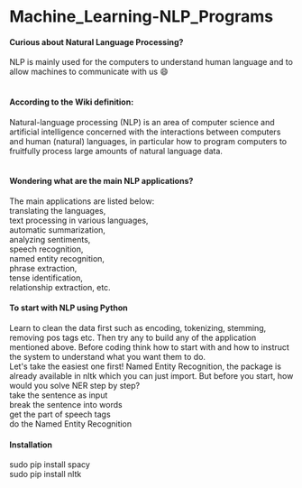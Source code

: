 # Machine_Learning-NLP_Programs



#### Curious about Natural Language Processing?
NLP is mainly used for the computers to understand human language and to allow machines to communicate with us 😄<br><br>
#### According to the Wiki definition: <br>
Natural-language processing (NLP) is an area of computer science and artificial intelligence concerned with the interactions between computers and human (natural) languages, in particular how to program computers to fruitfully process large amounts of natural language data.<br><br>
#### Wondering what are the main NLP applications?
The main applications are listed below:<br>
translating the languages,<br>
text processing in various languages,<br>
automatic summarization,<br>
analyzing sentiments,<br>
speech recognition,<br>
named entity recognition,<br>
phrase extraction,<br>
tense identification,<br>
relationship extraction, etc.<br>

#### To start with NLP using Python
Learn to clean the data first such as encoding, tokenizing, stemming, removing pos tags etc. Then try any to build any of the application mentioned above. Before coding think how to start with and how to instruct the system to understand what you want them to do.<br>
Let's take the easiest one first! Named Entity Recognition, the package is already available in nltk which you can just import. But before you start, how would you solve NER step by step?<br>
take the sentence as input<br>
break the sentence into words<br>
get the part of speech tags<br>
do the Named Entity Recognition<br>

#### Installation
sudo pip install spacy<br>
sudo pip install nltk<br>

